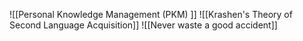 ![[Personal Knowledge Management (PKM) ]]
![[Krashen's Theory of Second Language Acquisition]]
![[Never waste a good accident]]
